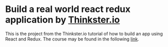 # Build a real world react redux application by [Thinkster.io](https://thinkster.io)

This is the project from the Thinkster.io tutorial of how to build an app using React and Redux.
The course may be found in the following [link](https://thinkster.io/tutorials/build-a-real-world-react-redux-application).